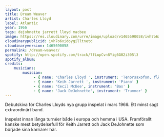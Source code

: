 ```yaml
---
layout: post
title: Dream Weaver
artist: Charles Lloyd
label: Atlantic
year: 1966
tags: dejohnette jarrett lloyd macbee
image: https://res.cloudinary.com/urre/image/upload/v1465690058/ivh7o6xidoygilltnetd.jpg
cloudinarypublicid: ivh7o6xidoygilltnetd
cloudinaryversion: 1465690058
permalink: /dream-weaver/
spotify: http://open.spotify.com/track/7fLupCvn8Yig6G02i305l3
spotify_album: 
credits:
    musicians:
        musician:
             - { name: 'Charles Lloyd ', instrument: 'Tenorsaxofon, flöjt' }
             - { name: 'Keih Jarrett ', instrument: 'Piano' }
             - { name: 'Cecil McBee', instrument: 'Bas' }
             - { name: 'Jack DeJohnette', instrument: 'Trummor' }
---
```


Debutskiva för Charles Lloyds nya grupp inspelat i mars 1966. Ett minst sagt extraordinärt band.

Inspelat innan långa turnéer både i europa och hemma i USA. Framförallt kanske mest betydelsefull för Keith Jarrett och Jack DeJohnette som började sina karriärer här.